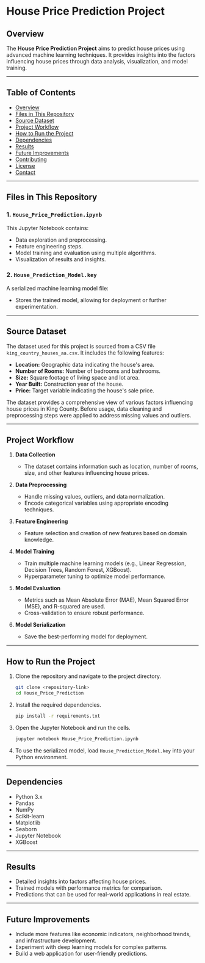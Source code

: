 # House Price Prediction Project

## Overview
The **House Price Prediction Project** aims to predict house prices using advanced machine learning techniques. It provides insights into the factors influencing house prices through data analysis, visualization, and model training.

---

## Table of Contents
- [Overview](#overview)
- [Files in This Repository](#files-in-this-repository)
- [Source Dataset](#source-dataset)
- [Project Workflow](#project-workflow)
- [How to Run the Project](#how-to-run-the-project)
- [Dependencies](#dependencies)
- [Results](#results)
- [Future Improvements](#future-improvements)
- [Contributing](#contributing)
- [License](#license)
- [Contact](#contact)

---

## Files in This Repository

### 1. `House_Price_Prediction.ipynb`
This Jupyter Notebook contains:
- Data exploration and preprocessing.
- Feature engineering steps.
- Model training and evaluation using multiple algorithms.
- Visualization of results and insights.

### 2. `House_Prediction_Model.key`
A serialized machine learning model file:
- Stores the trained model, allowing for deployment or further experimentation.

---

## Source Dataset

The dataset used for this project is sourced from a CSV file `king_country_houses_aa.csv`. It includes the following features:
- **Location:** Geographic data indicating the house's area.
- **Number of Rooms:** Number of bedrooms and bathrooms.
- **Size:** Square footage of living space and lot area.
- **Year Built:** Construction year of the house.
- **Price:** Target variable indicating the house's sale price.

The dataset provides a comprehensive view of various factors influencing house prices in King County. Before usage, data cleaning and preprocessing steps were applied to address missing values and outliers.

---

## Project Workflow

1. **Data Collection**
   - The dataset contains information such as location, number of rooms, size, and other features influencing house prices.

2. **Data Preprocessing**
   - Handle missing values, outliers, and data normalization.
   - Encode categorical variables using appropriate encoding techniques.

3. **Feature Engineering**
   - Feature selection and creation of new features based on domain knowledge.

4. **Model Training**
   - Train multiple machine learning models (e.g., Linear Regression, Decision Trees, Random Forest, XGBoost).
   - Hyperparameter tuning to optimize model performance.

5. **Model Evaluation**
   - Metrics such as Mean Absolute Error (MAE), Mean Squared Error (MSE), and R-squared are used.
   - Cross-validation to ensure robust performance.

6. **Model Serialization**
   - Save the best-performing model for deployment.

---

## How to Run the Project

1. Clone the repository and navigate to the project directory.
   ```bash
   git clone <repository-link>
   cd House_Price_Prediction
   ```

2. Install the required dependencies.
   ```bash
   pip install -r requirements.txt
   ```

3. Open the Jupyter Notebook and run the cells.
   ```bash
   jupyter notebook House_Price_Prediction.ipynb
   ```

4. To use the serialized model, load `House_Prediction_Model.key` into your Python environment.

---

## Dependencies
- Python 3.x
- Pandas
- NumPy
- Scikit-learn
- Matplotlib
- Seaborn
- Jupyter Notebook
- XGBoost

---

## Results
- Detailed insights into factors affecting house prices.
- Trained models with performance metrics for comparison.
- Predictions that can be used for real-world applications in real estate.

---

## Future Improvements
- Include more features like economic indicators, neighborhood trends, and infrastructure development.
- Experiment with deep learning models for complex patterns.
- Build a web application for user-friendly predictions.


